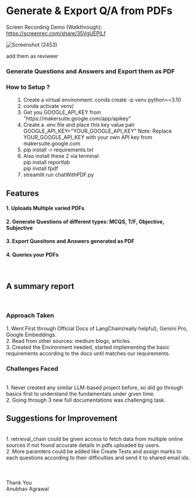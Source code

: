 # Generate & Export Q/A from PDFs
Screen Recording Demo (Walkthrough): https://screenrec.com/share/35VgUEPlLf <br>

![Screenshot (2453)](https://github.com/AnUbHaVafs/Generate_and_Export_QAs_from_PDFS/assets/76126067/8d93a74e-c4f0-4994-9278-3218113be95c)

add them as reviweer
<h3>Generate Questions and Answers and Export them as PDF</h3>
<h3>How to Setup ?</h3> 

<ul>
  <ol>
    <li>Create a virtual environment: conda create -p venv python==3.10</li>
    <li>conda activate venv/</li>
    <li>Get you GOOGLE_API_KEY from "https://makersuite.google.com/app/apikey"</li>
    <li>Create a .env file and place this key value pair</li>
    GOOGLE_API_KEY="YOUR_GOOGLE_API_KEY"
    Note: Replace YOUR_GOOGLE_API_KEY with your own API key from makersuite.google.com
    <li>pip install -r requirements.txt</li>
    <li>Also install these 2 via terminal:</li>
    pip install reportlab<br>  
    pip install fpdf<br>
    <li>streamlit run chatWithPDF.py</li>
  </ol>
</ul>

<h2>Features</h2>
<h4>1. Uploads Multiple varied PDFs</h4>
<h4>2. Generate Questions of different types: MCQS, T/F, Objective, Subjective</h4>
<h4>3. Export Quesitons and Answers generated as PDF</h4>
<h4>4. Queries your PDFs</h4>
  <br>
<h2>A summary report</h2> <br>
<h3>Approach Taken</h3>
1. Went First through Official Docs of LangChain(really helpful), Gemini Pro, Google Embeddings.<br>
2. Read from other sources: medium blogs, articles.<br>
3. Created the Environment needed, started implementing the basic requirements according to the docs until matches our requirements.<br>
<h3>Challenges Faced</h3><br>
1. Never created any similar LLM-based project before, so did go through basics first to understand the fundamentals under given time.<br>
2. Going through 3 new full documentations was challenging task.<br>
<h2>Suggestions for Improvement</h2><br>
1. retrieval_chain could be given access to fetch data from multiple online sources if not found accurate details in pdfs uploaded by users.<br>
2. More paramters could be added like Create Tests and assign marks to each questions according to their difficulties and send it to shared email ids. <br><br><br><br>
Thank You <br>
Anubhav Agrawal <br>
